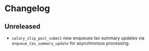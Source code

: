 # Changelog

## Unreleased
- `salary_slip_post_submit` now enqueues tax summary updates via
  `enqueue_tax_summary_update` for asynchronous processing.
